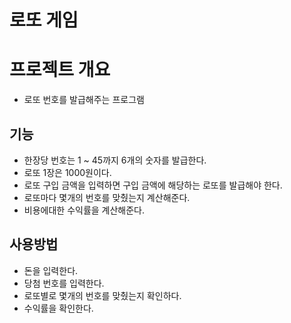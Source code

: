 # 로또 게임

# 프로젝트 개요
- 로또 번호를 발급해주는 프로그램

## 기능
- 한장당 번호는 1 ~ 45까지 6개의 숫자를 발급한다.
- 로또 1장은 1000원이다.
- 로또 구입 금액을 입력하면 구입 금액에 해당하는 로또를 발급해야 한다.
- 로또마다 몇개의 번호를 맞췄는지 계산해준다.
- 비용에대한 수익률을 계산해준다.

## 사용방법
- 돈을 입력한다.
- 당첨 번호를 입력한다.
- 로또별로 몇개의 번호를 맞췄는지 확인하다.
- 수익률을 확인한다.


